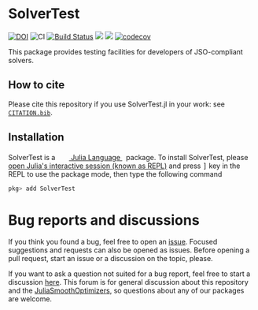 # SolverTest

[![DOI](https://zenodo.org/badge/---.svg)](https://zenodo.org/badge/---)
![CI](https://github.com/JuliaSmoothOptimizers/SolverTest.jl/workflows/CI/badge.svg?branch=main)
[![Build Status](https://api.cirrus-ci.com/github/JuliaSmoothOptimizers/SolverTest.jl.svg)](https://cirrus-ci.com/github/JuliaSmoothOptimizers/SolverTest.jl)
[![](https://img.shields.io/badge/docs-stable-3f51b5.svg)](https://JuliaSmoothOptimizers.github.io/SolverTest.jl/stable)
[![](https://img.shields.io/badge/docs-latest-3f51b5.svg)](https://JuliaSmoothOptimizers.github.io/SolverTest.jl/dev)
[![codecov](https://codecov.io/gh/JuliaSmoothOptimizers/SolverTest.jl/branch/main/graph/badge.svg?token=KEKgV7oF2t)](https://codecov.io/gh/JuliaSmoothOptimizers/SolverTest.jl)

This package provides testing facilities for developers of JSO-compliant solvers.

## How to cite

Please cite this repository if you use SolverTest.jl in your work: see [`CITATION.bib`](https://github.com/JuliaSmoothOptimizers/SolverTest.jl/blob/main/CITATION.bib).

## Installation

<p>
SolverTest is a &nbsp;
    <a href="https://julialang.org">
        <img src="https://raw.githubusercontent.com/JuliaLang/julia-logo-graphics/master/images/julia.ico" width="16em">
        Julia Language
    </a>
    &nbsp; package. To install SolverTest,
    please <a href="https://docs.julialang.org/en/v1/manual/getting-started/">open
    Julia's interactive session (known as REPL)</a> and press <kbd>]</kbd> key in the REPL to use the package mode, then type the following command
</p>

```julia
pkg> add SolverTest
```

# Bug reports and discussions

If you think you found a bug, feel free to open an [issue](https://github.com/JuliaSmoothOptimizers/SolverTest.jl/issues).
Focused suggestions and requests can also be opened as issues. Before opening a pull request, start an issue or a discussion on the topic, please.

If you want to ask a question not suited for a bug report, feel free to start a discussion [here](https://github.com/JuliaSmoothOptimizers/Organization/discussions). This forum is for general discussion about this repository and the [JuliaSmoothOptimizers](https://github.com/JuliaSmoothOptimizers), so questions about any of our packages are welcome.
